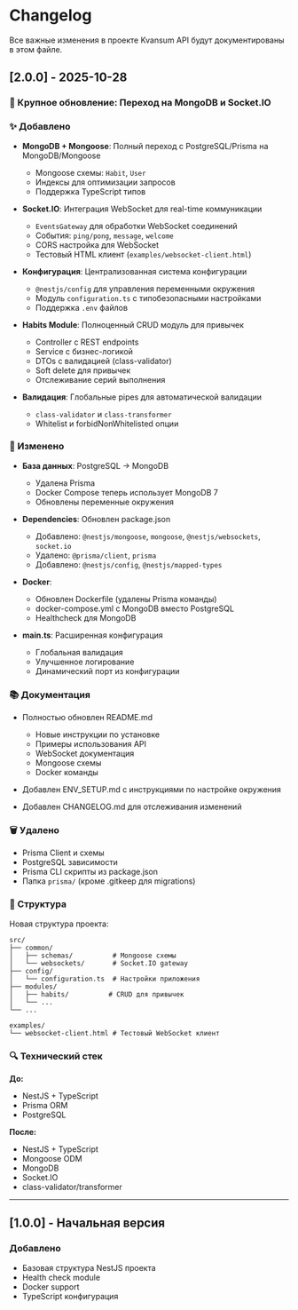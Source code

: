 # Changelog

Все важные изменения в проекте Kvansum API будут документированы в этом файле.

## [2.0.0] - 2025-10-28

### 🎉 Крупное обновление: Переход на MongoDB и Socket.IO

### ✨ Добавлено

- **MongoDB + Mongoose**: Полный переход с PostgreSQL/Prisma на MongoDB/Mongoose
  - Mongoose схемы: `Habit`, `User`
  - Индексы для оптимизации запросов
  - Поддержка TypeScript типов

- **Socket.IO**: Интеграция WebSocket для real-time коммуникации
  - `EventsGateway` для обработки WebSocket соединений
  - События: `ping/pong`, `message`, `welcome`
  - CORS настройка для WebSocket
  - Тестовый HTML клиент (`examples/websocket-client.html`)

- **Конфигурация**: Централизованная система конфигурации
  - `@nestjs/config` для управления переменными окружения
  - Модуль `configuration.ts` с типобезопасными настройками
  - Поддержка `.env` файлов

- **Habits Module**: Полноценный CRUD модуль для привычек
  - Controller с REST endpoints
  - Service с бизнес-логикой
  - DTOs с валидацией (class-validator)
  - Soft delete для привычек
  - Отслеживание серий выполнения

- **Валидация**: Глобальные pipes для автоматической валидации
  - `class-validator` и `class-transformer`
  - Whitelist и forbidNonWhitelisted опции

### 🔧 Изменено

- **База данных**: PostgreSQL → MongoDB
  - Удалена Prisma
  - Docker Compose теперь использует MongoDB 7
  - Обновлены переменные окружения

- **Dependencies**: Обновлен package.json
  - Добавлено: `@nestjs/mongoose`, `mongoose`, `@nestjs/websockets`, `socket.io`
  - Удалено: `@prisma/client`, `prisma`
  - Добавлено: `@nestjs/config`, `@nestjs/mapped-types`

- **Docker**:
  - Обновлен Dockerfile (удалены Prisma команды)
  - docker-compose.yml с MongoDB вместо PostgreSQL
  - Healthcheck для MongoDB

- **main.ts**: Расширенная конфигурация
  - Глобальная валидация
  - Улучшенное логирование
  - Динамический порт из конфигурации

### 📚 Документация

- Полностью обновлен README.md
  - Новые инструкции по установке
  - Примеры использования API
  - WebSocket документация
  - Mongoose схемы
  - Docker команды

- Добавлен ENV_SETUP.md с инструкциями по настройке окружения
- Добавлен CHANGELOG.md для отслеживания изменений

### 🗑️ Удалено

- Prisma Client и схемы
- PostgreSQL зависимости
- Prisma CLI скрипты из package.json
- Папка `prisma/` (кроме .gitkeep для migrations)

### 📁 Структура

Новая структура проекта:
```
src/
├── common/
│   ├── schemas/          # Mongoose схемы
│   └── websockets/       # Socket.IO gateway
├── config/
│   └── configuration.ts  # Настройки приложения
├── modules/
│   ├── habits/          # CRUD для привычек
│   └── ...
└── ...

examples/
└── websocket-client.html # Тестовый WebSocket клиент
```

### 🔍 Технический стек

**До:**
- NestJS + TypeScript
- Prisma ORM
- PostgreSQL

**После:**
- NestJS + TypeScript
- Mongoose ODM
- MongoDB
- Socket.IO
- class-validator/transformer

---

## [1.0.0] - Начальная версия

### Добавлено
- Базовая структура NestJS проекта
- Health check module
- Docker support
- TypeScript конфигурация

